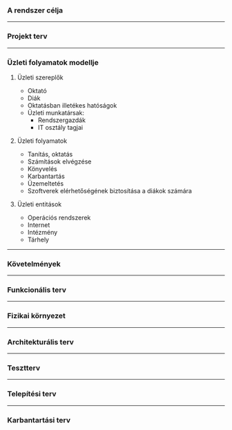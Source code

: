 ### A rendszer célja

---

### Projekt terv

---

### Üzleti folyamatok modellje
1. Üzleti szereplők
   * Oktató
   * Diák
   * Oktatásban illetékes hatóságok
   * Üzleti munkatársak:
        * Rendszergazdák
        * IT osztály tagjai

2. Üzleti folyamatok
    * Tanítás, oktatás
    * Számítások elvégzése
    * Könyvelés
    * Karbantartás
    * Üzemeltetés    
    * Szoftverek elérhetőségének biztosítása a diákok számára

3. Üzleti entitások
    * Operációs rendszerek
    * Internet
    * Intézmény
    * Tárhely
---

### Követelmények

--- 

### Funkcionális terv 

---

### Fizikai környezet


---

### Architekturális terv

---

### Tesztterv

---

### Telepítési terv

---

### Karbantartási terv